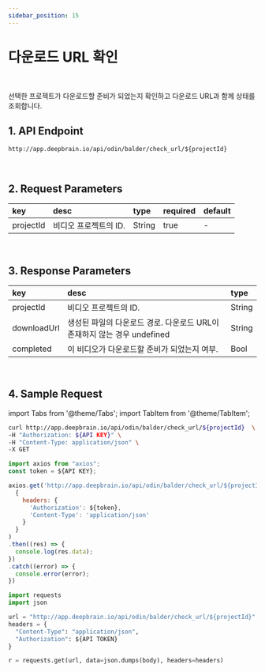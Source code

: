 ```yaml
---
sidebar_position: 15
---
```


# 다운로드 URL 확인

<br/>

선택한 프로젝트가 다운로드할 준비가 되었는지 확인하고 다운로드 URL과 함께 상태를 조회합니다.

## 1. API Endpoint

```http
http://app.deepbrain.io/api/odin/balder/check_url/${projectId}
```

<br/>

## 2. Request Parameters

|key|desc|type|required|default|
|:---|:---|:---|:---|:---|
|projectId|비디오 프로젝트의 ID.|String|true|-|


<br/>

## 3. Response Parameters

|key|desc|type|
|:---|:---|:---|
|projectId|비디오 프로젝트의 ID.|String|
|downloadUrl|생성된 파일의 다운로드 경로. 다운로드 URL이 존재하지 않는 경우 undefined|String|
|completed|이 비디오가 다운로드할 준비가 되었는지 여부.|Bool|

<br/>

## 4. Sample Request

import Tabs from '@theme/Tabs';
import TabItem from '@theme/TabItem';

<Tabs>
<TabItem value="curl" label="cURL">

```bash
curl http://app.deepbrain.io/api/odin/balder/check_url/${projectId}  \
-H "Authorization: ${API KEY}" \
-H "Content-Type: application/json" \
-X GET
```

</TabItem>
<TabItem value="js" label="Node.js">

```js
import axios from "axios";
const token = ${API KEY};

axios.get('http://app.deepbrain.io/api/odin/balder/check_url/${projectId}', 
  {
    headers: {
      'Authorization': ${token},
      'Content-Type': 'application/json'
    }
  }
)
.then((res) => {
  console.log(res.data);
})
.catch((error) => {
  console.error(error);
})
```

</TabItem>
<TabItem value="py" label="Python">

```py
import requests
import json

url = "http://app.deepbrain.io/api/odin/balder/check_url/${projectId}"
headers = {
  "Content-Type": "application/json",
  "Authorization": ${API TOKEN}
}

r = requests.get(url, data=json.dumps(body), headers=headers)
```

</TabItem>
</Tabs>
